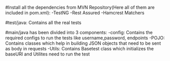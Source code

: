 #Install all the dependencies from MVN Repository(Here all of them are included in pom.xml):
 -TestNG
 -Rest Assured
 -Hamcrest Matchers
 

#test/java: Contains all the real tests

#main/java has been divided into 3 components:
 -config: Contains the required configs to run the tests like username,password, endpoints
 -POJO: Contains classes which help in building JSON objects that need to be sent as body in requests
 -Utils: Contains Basetest class which initializes the baseURI and Utilites need to run the test 